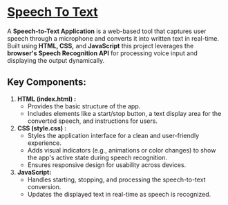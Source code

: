 <h1>
  <a href="https://akshat0502.github.io/Speech-To-Text/">Speech To Text</a>
</h1>
<p>
  A <b>Speech-to-Text Application</b> is a web-based tool that captures user speech through a microphone and converts it into written text in real-time. Built using  <b>HTML, CSS,</b> and <b>JavaScript</b> this project leverages the <b>browser's Speech Recognition API</b> for processing voice input and displaying the output dynamically.
</p>
<h2>Key Components:</h2>
<ol>
  <li><b>HTML (index.html) : </b>
    <ul>
      <li>Provides the basic structure of the app.</li>
      <li>Includes elements like a start/stop button, a text display area for the converted speech, and instructions for users.</li>
    </ul>
  </li>
  <li><b>CSS (style.css) :</b>
    <ul>
      <li>Styles the application interface for a clean and user-friendly experience.</li>
      <li>Adds visual indicators (e.g., animations or color changes) to show the app's active state during speech recognition.</li>
      <li>Ensures responsive design for usability across devices.</li>
    </ul>
  </li>
  <li><b>JavaScript:</b>
    <ul>
      <li>Handles starting, stopping, and processing the speech-to-text conversion.</li>
      <li>Updates the displayed text in real-time as speech is recognized.</li>
    </ul>
  </li>
</ol>

